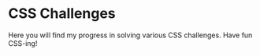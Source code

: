 # CSS Challenges
Here you will find my progress in solving various CSS challenges.
Have fun CSS-ing!
